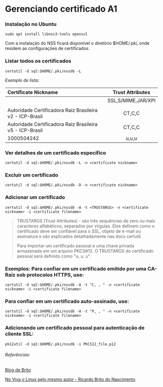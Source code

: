 # Gerenciando certificado A1

### Instalação no Ubuntu
```
sudo apt install libnss3-tools openssl
```

Com a instalação do NSS ficará disponível o diretório $HOME/.pki, onde residem as configurações de certificados.


### Listar todos os certificados
```
certutil -d sql:$HOME/.pki/nssdb -L
```

_Exemplo de lista:_


| Certificate Nickname                    |                     Trust Attributes |
| :--------------------------------------- | :------------------------------------: |
|                                         |                    SSL,S/MIME,JAR/XPI |
|                                         |                                       |
|Autoridade Certificadora Raiz Brasileira v2 - ICP-Brasil |    CT,C,C |
|Autoridade Certificadora Raiz Brasileira v5 - ICP-Brasil |    CT,C,C |
|1000504242                                               |    u,u,u |


### Ver detalhes de um certificado específico
```
certutil -d sql:$HOME/.pki/nssdb -L -n <certificate nickname>
```

### Excluir um certificado
```
certutil -d sql:$HOME/.pki/nssdb -D -n <certificate nickname>
```

### Adicionar um certificado
```
certutil -d sql:$HOME/.pki/nssdb -A -t <TRUSTARGS> -n <certificate nickname> -i <certificate filename>
```

> TRUSTARGS (Trust Attributes) - são três sequências de zero ou mais caracteres alfabéticos, separados por vírgulas. Eles definem como o certificado deve ser confiável para o SSL, objeto de e-mail ou assinatura e são explicados detalhadamente nas docs certutil.
> 
> Para importar um certificado pessoal e uma chave privada armazenada em um arquivo PKCS#12. O TRUSTARGS do certificado pessoal será definido como "u, u, u".


### Exemplos: Para confiar em um certificado emitido por uma CA-Raiz sob protocolos HTTPS, use:
```
certutil -d sql:$HOME/.pki/nssdb -A -t "C, , " -n <certificate nickname> -i <certificate filename>
```

### Para confiar em um certificado auto-assinado, use:
```
certutil -d sql:$HOME/.pki/nssdb -A -t "P, , " -n <certificate nickname> -i <certificate filename>
```

### Adicionando um certificado pessoal para autenticação de cliente SSL:
```
pk12util -d sql:$HOME/.pki/nssdb -i PKCS12_file.p12
```

###### Referências:

[Blog de Brito](http://brito.blog.incolume.com.br/2010/12/gerenciando-certificados-a1-fornecidos.html)

[No Viva o Linux pelo mesmo autor - Ricardo Brito do Nascimento](https://www.vivaolinux.com.br/artigo/Gerenciando-certificados-A1-fornecidos-pelo-ICBBrasil-no-navegador-Chrome-sobre-Linux/?pagina=1)


